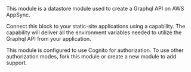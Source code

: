 This module is a datastore module used to create a Graphql API on AWS AppSync.

Connect this block to your static-site applications using a capability.
The capability will deliver all the environment variables needed to utilize the Graphql API from your application.

This module is configured to use Cognito for authorization.
To use other authorization modes, fork this module or create a new module to add support.